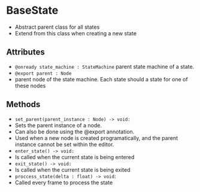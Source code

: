 # BaseState
- Abstract parent class for all states
- Extend from this class when creating a new state
## Attributes
- `@onready state_machine : StateMachine` parent state machine of a state.
- `@export parent : Node` 
 - parent node of the state machine. Each state should a state for one of these nodes
## Methods
- `set_parent(parent_instance : Node) -> void:` 
 - Sets the parent instance of a node.
 - Can also be done using the @export annotation.
 - Used when a new node is created programatically, and the parent instance cannot be set within the editor.
- `enter_state() -> void:`
 - Is called when the current state is being entered
- `exit_state() -> void:`
 - Is called when the current state is being exited
- `proccess_state(delta : float) -> void`:
 - Called every frame to process the state